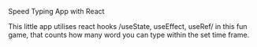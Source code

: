 Speed Typing App with React

This little app utilises react hooks /useState, useEffect, useRef/ in this fun game, that counts how many word you can type within the set time frame. 